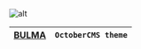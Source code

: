 ![alt](https://github.com/crocwork/bulma-theme/blob/main/_source/export/images/logo.png?raw=true)

| **[BULMA](https://bulma.io)**  | `OctoberCMS theme`  |
| ---------------------------- | :-----------------------------: |